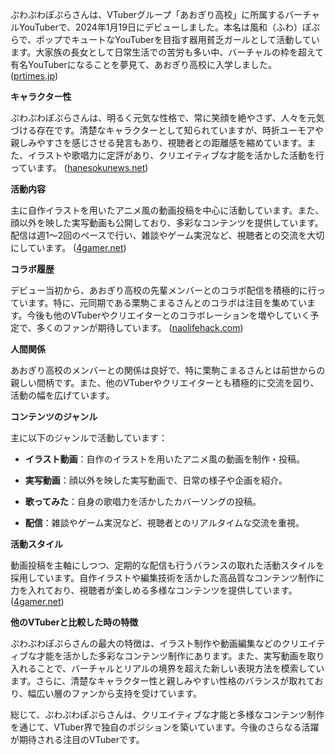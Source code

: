 ぷわぷわぽぷらさんは、VTuberグループ「あおぎり高校」に所属するバーチャルYouTuberで、2024年1月19日にデビューしました。本名は風和（ふわ）ぽぷらで、ポップでキュートなYouTuberを目指す器用貧乏ガールとして活動しています。大家族の長女として日常生活での苦労も多い中、バーチャルの枠を超えて有名YouTuberになることを夢見て、あおぎり高校に入学しました。 ([prtimes.jp](https://prtimes.jp/main/html/rd/p/000000184.000089066.html?utm_source=openai))

**キャラクター性**

ぷわぷわぽぷらさんは、明るく元気な性格で、常に笑顔を絶やさず、人々を元気づける存在です。清楚なキャラクターとして知られていますが、時折ユーモアや親しみやすさを感じさせる発言もあり、視聴者との距離感を縮めています。また、イラストや歌唱力に定評があり、クリエイティブな才能を活かした活動を行っています。 ([hanesokunews.net](https://hanesokunews.net/archives/349?utm_source=openai))

**活動内容**

主に自作イラストを用いたアニメ風の動画投稿を中心に活動しています。また、顔以外を映した実写動画も公開しており、多彩なコンテンツを提供しています。配信は週1～2回のペースで行い、雑談やゲーム実況など、視聴者との交流を大切にしています。 ([4gamer.net](https://www.4gamer.net/games/760/G076034/20250109001/?utm_source=openai))

**コラボ履歴**

デビュー当初から、あおぎり高校の先輩メンバーとのコラボ配信を積極的に行っています。特に、元同期である栗駒こまるさんとのコラボは注目を集めています。今後も他のVTuberやクリエイターとのコラボレーションを増やしていく予定で、多くのファンが期待しています。 ([naolifehack.com](https://naolifehack.com/puwapuwa-popura/?utm_source=openai))

**人間関係**

あおぎり高校のメンバーとの関係は良好で、特に栗駒こまるさんとは前世からの親しい間柄です。また、他のVTuberやクリエイターとも積極的に交流を図り、活動の幅を広げています。

**コンテンツのジャンル**

主に以下のジャンルで活動しています：

- **イラスト動画**：自作のイラストを用いたアニメ風の動画を制作・投稿。

- **実写動画**：顔以外を映した実写動画で、日常の様子や企画を紹介。

- **歌ってみた**：自身の歌唱力を活かしたカバーソングの投稿。

- **配信**：雑談やゲーム実況など、視聴者とのリアルタイムな交流を重視。

**活動スタイル**

動画投稿を主軸にしつつ、定期的な配信も行うバランスの取れた活動スタイルを採用しています。自作イラストや編集技術を活かした高品質なコンテンツ制作に力を入れており、視聴者が楽しめる多様なコンテンツを提供しています。 ([4gamer.net](https://www.4gamer.net/games/760/G076034/20250109001/?utm_source=openai))

**他のVTuberと比較した時の特徴**

ぷわぷわぽぷらさんの最大の特徴は、イラスト制作や動画編集などのクリエイティブな才能を活かした多彩なコンテンツ制作にあります。また、実写動画を取り入れることで、バーチャルとリアルの境界を超えた新しい表現方法を模索しています。さらに、清楚なキャラクター性と親しみやすい性格のバランスが取れており、幅広い層のファンから支持を受けています。

総じて、ぷわぷわぽぷらさんは、クリエイティブな才能と多様なコンテンツ制作を通じて、VTuber界で独自のポジションを築いています。今後のさらなる活躍が期待される注目のVTuberです。 